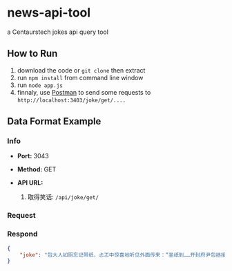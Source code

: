 # news-api-tool
a Centaurstech jokes api query tool

## How to Run

1. download the code or `git clone` then extract
2. run `npm install` from command line window
3. run `node app.js`
4. finnaly, use [Postman](https://www.getpostman.com/) to send some requests to `http://localhost:3403/joke/get/....`

## Data Format Example

### Info

+ **Port:** 3043

+ **Method:** GET

+ **API URL:** 
  1. 取得笑话: `/api/joke/get/`

### Request

### Respond
```json
{
    "joke": "包大人如厕忘记带纸，忐忑中惊喜地听见外面传来：“圣纸到……开封府尹包拯接纸……”"
}
```
